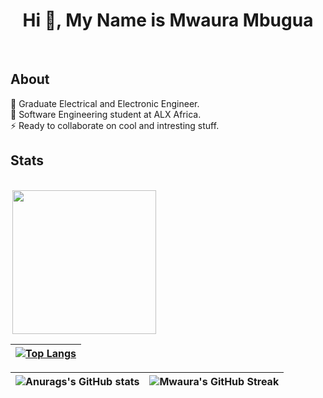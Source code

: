 <h1 align="center">Hi 👋, My Name is Mwaura Mbugua</h1>

<br />

## About

💬 Graduate Electrical and Electronic Engineer.<br/>
🔭 Software Engineering student at ALX Africa.<br/>
⚡ Ready to collaborate on cool and intresting stuff.

## Stats

<div style="display: inline-block"><br>
<img align='right' src="https://media.giphy.com/media/M9gbBd9nbDrOTu1Mqx/giphy.gif" width="230">

  

</div>
<br/>

| [![Top Langs](https://github-readme-stats.vercel.app/api/top-langs/?username=MwauratheAlex&hide=jupyter%20notebook&layout=compact&theme=tokyonight)](https://github.com/MwauratheAlex/github-readme-stats) |
| ------- |

| ![Anurags's GitHub stats](https://github-readme-stats.vercel.app/api?username=MwauratheAlex&show_icons=true&theme=tokyonight) | ![Mwaura's GitHub Streak](https://github-readme-streak-stats.herokuapp.com/?user=MwauratheAlex&theme=tokyonight) |
| --- | --- |
<!--github stats-->
